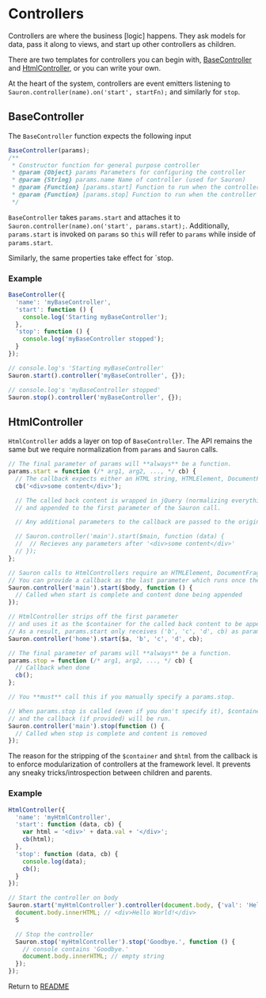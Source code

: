 # Controllers
Controllers are where the business \[logic\] happens. They ask models for data, pass it along to views, and start up other controllers as children.

There are two templates for controllers you can begin with, [BaseController](#basecontroller) and [HtmlController](#htmlcontroller), or you can write your own.

At the heart of the system, controllers are event emitters listening to `Sauron.controller(name).on('start', startFn);` and similarly for `stop`.

## BaseController
The `BaseController` function expects the following input
```js
BaseController(params);
/**
 * Constructor function for general purpose controller
 * @param {Object} params Parameters for configuring the controller
 * @param {String} params.name Name of controller (used for Sauron)
 * @param {Function} [params.start] Function to run when the controller is started via Sauron
 * @param {Function} [params.stop] Function to run when the controller is stopped via Sauron
 */
```

`BaseController` takes `params.start` and attaches it to `Sauron.controller(name).on('start', params.start);`. Additionally, `params.start` is invoked on `params` so `this` will refer to `params` while inside of `params.start`.

Similarly, the same properties take effect for `stop.

### Example
```js
BaseController({
  'name': 'myBaseController',
  'start': function () {
    console.log('Starting myBaseController');
  },
  'stop': function () {
    console.log('myBaseController stopped');
  }
});

// console.log's 'Starting myBaseController'
Sauron.start().controller('myBaseController', {});

// console.log's 'myBaseController stopped'
Sauron.stop().controller('myBaseController', {});
```

## HtmlController
`HtmlController` adds a layer on top of `BaseController`. The API remains the same but we require normalization from `params` and `Sauron` calls.

```js
// The final parameter of params will **always** be a function.
params.start = function (/* arg1, arg2, ..., */ cb) {
  // The callback expects either an HTML string, HTMLElement, DocumentFragment, or jQuery collection.
  cb('<div>some content</div>');

  // The called back content is wrapped in jQuery (normalizing everything into a jQuery collection)
  // and appended to the first parameter of the Sauron call.

  // Any additional parameters to the callback are passed to the original callback (if provided).

  // Sauron.controller('main').start($main, function (data) {
  //  // Recieves any parameters after '<div>some content</div>'
  // });
};

// Sauron calls to HtmlControllers require an HTMLElement, DocumentFragment, or a jQuery coll'n as their first parameter.
// You can provide a callback as the last parameter which runs once the controller has been started.
Sauron.controller('main').start($body, function () {
  // Called when start is complete and content done being appended
});

// HtmlController strips off the first parameter
// and uses it as the $container for the called back content to be appended to.
// As a result, params.start only receives ('b', 'c', 'd', cb) as parameters.
Sauron.controller('home').start($a, 'b', 'c', 'd', cb);
```

```js
// The final parameter of params will **always** be a function.
params.stop = function (/* arg1, arg2, ..., */ cb) {
  // Callback when done
  cb();
};

// You **must** call this if you manually specify a params.stop.

// When params.stop is called (even if you don't specify it), $container will be emptied
// and the callback (if provided) will be run.
Sauron.controller('main').stop(function () {
  // Called when stop is complete and content is removed
});
```

The reason for the stripping of the `$container` and `$html` from the callback is to enforce modularization of controllers at the framework level. It prevents any sneaky tricks/introspection between children and parents.

### Example
```js
HtmlController({
  'name': 'myHtmlController',
  'start': function (data, cb) {
    var html = '<div>' + data.val + '</div>';
    cb(html);
  },
  'stop': function (data, cb) {
    console.log(data);
    cb();
  }
});

// Start the controller on body
Sauron.start('myHtmlController').controller(document.body, {'val': 'Hello World!'}, function () {
  document.body.innerHTML; // <div>Hello World!</div>
  S

  // Stop the controller
  Sauron.stop('myHtmlController').stop('Goodbye.', function () {
    // console contains 'Goodbye.'
    document.body.innerHTML; // empty string
  });
});
```

Return to [README][readme]

[readme]: https://github.com/Ensighten/Halo/blob/master/README.md